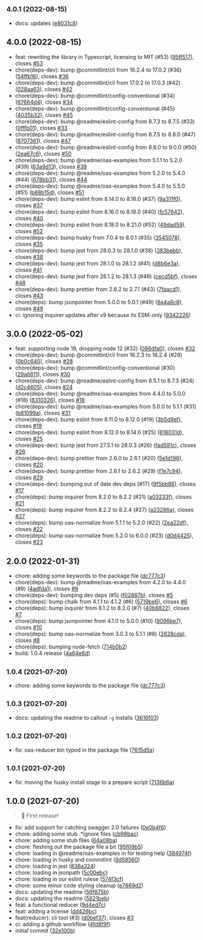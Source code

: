## <small>4.0.1 (2022-08-15)</small>

* docs: updates ([e8031c8](https://github.com/readmeio/oas-reducer/commit/e8031c8))



## 4.0.0 (2022-08-15)

* feat: rewriting the library in Typescript, licensing to MIT (#53) ([95ff517](https://github.com/readmeio/oas-reducer/commit/95ff517)), closes [#53](https://github.com/readmeio/oas-reducer/issues/53)
* chore(deps-dev): bump @commitlint/cli from 16.2.4 to 17.0.2 (#36) ([54ffb16](https://github.com/readmeio/oas-reducer/commit/54ffb16)), closes [#36](https://github.com/readmeio/oas-reducer/issues/36)
* chore(deps-dev): bump @commitlint/cli from 17.0.2 to 17.0.3 (#42) ([028aa63](https://github.com/readmeio/oas-reducer/commit/028aa63)), closes [#42](https://github.com/readmeio/oas-reducer/issues/42)
* chore(deps-dev): bump @commitlint/config-conventional (#34) ([67664d4](https://github.com/readmeio/oas-reducer/commit/67664d4)), closes [#34](https://github.com/readmeio/oas-reducer/issues/34)
* chore(deps-dev): bump @commitlint/config-conventional (#45) ([4035b32](https://github.com/readmeio/oas-reducer/commit/4035b32)), closes [#45](https://github.com/readmeio/oas-reducer/issues/45)
* chore(deps-dev): bump @readme/eslint-config from 8.7.3 to 8.7.5 (#33) ([0fffb01](https://github.com/readmeio/oas-reducer/commit/0fffb01)), closes [#33](https://github.com/readmeio/oas-reducer/issues/33)
* chore(deps-dev): bump @readme/eslint-config from 8.7.5 to 8.8.0 (#47) ([8707361](https://github.com/readmeio/oas-reducer/commit/8707361)), closes [#47](https://github.com/readmeio/oas-reducer/issues/47)
* chore(deps-dev): bump @readme/eslint-config from 8.8.0 to 9.0.0 (#50) ([2ea67c6](https://github.com/readmeio/oas-reducer/commit/2ea67c6)), closes [#50](https://github.com/readmeio/oas-reducer/issues/50)
* chore(deps-dev): bump @readme/oas-examples from 5.1.1 to 5.2.0 (#39) ([63a9d13](https://github.com/readmeio/oas-reducer/commit/63a9d13)), closes [#39](https://github.com/readmeio/oas-reducer/issues/39)
* chore(deps-dev): bump @readme/oas-examples from 5.2.0 to 5.4.0 (#44) ([678bb31](https://github.com/readmeio/oas-reducer/commit/678bb31)), closes [#44](https://github.com/readmeio/oas-reducer/issues/44)
* chore(deps-dev): bump @readme/oas-examples from 5.4.0 to 5.5.0 (#51) ([b88b15d](https://github.com/readmeio/oas-reducer/commit/b88b15d)), closes [#51](https://github.com/readmeio/oas-reducer/issues/51)
* chore(deps-dev): bump eslint from 8.14.0 to 8.16.0 (#37) ([9a311f0](https://github.com/readmeio/oas-reducer/commit/9a311f0)), closes [#37](https://github.com/readmeio/oas-reducer/issues/37)
* chore(deps-dev): bump eslint from 8.16.0 to 8.18.0 (#40) ([fc57642](https://github.com/readmeio/oas-reducer/commit/fc57642)), closes [#40](https://github.com/readmeio/oas-reducer/issues/40)
* chore(deps-dev): bump eslint from 8.18.0 to 8.21.0 (#52) ([49dad59](https://github.com/readmeio/oas-reducer/commit/49dad59)), closes [#52](https://github.com/readmeio/oas-reducer/issues/52)
* chore(deps-dev): bump husky from 7.0.4 to 8.0.1 (#35) ([3545078](https://github.com/readmeio/oas-reducer/commit/3545078)), closes [#35](https://github.com/readmeio/oas-reducer/issues/35)
* chore(deps-dev): bump jest from 28.0.3 to 28.1.0 (#38) ([383bebb](https://github.com/readmeio/oas-reducer/commit/383bebb)), closes [#38](https://github.com/readmeio/oas-reducer/issues/38)
* chore(deps-dev): bump jest from 28.1.0 to 28.1.2 (#41) ([d8b6e3a](https://github.com/readmeio/oas-reducer/commit/d8b6e3a)), closes [#41](https://github.com/readmeio/oas-reducer/issues/41)
* chore(deps-dev): bump jest from 28.1.2 to 28.1.3 (#48) ([cecd5bf](https://github.com/readmeio/oas-reducer/commit/cecd5bf)), closes [#48](https://github.com/readmeio/oas-reducer/issues/48)
* chore(deps-dev): bump prettier from 2.6.2 to 2.7.1 (#43) ([7faacd1](https://github.com/readmeio/oas-reducer/commit/7faacd1)), closes [#43](https://github.com/readmeio/oas-reducer/issues/43)
* chore(deps): bump jsonpointer from 5.0.0 to 5.0.1 (#49) ([8a4a8c8](https://github.com/readmeio/oas-reducer/commit/8a4a8c8)), closes [#49](https://github.com/readmeio/oas-reducer/issues/49)
* ci: ignoring inquirer updates after v9 because its ESM-only ([9342226](https://github.com/readmeio/oas-reducer/commit/9342226))



## 3.0.0 (2022-05-02)

* feat: supporting node 18, dropping node 12 (#32) ([086dfa0](https://github.com/readmeio/oas-reducer/commit/086dfa0)), closes [#32](https://github.com/readmeio/oas-reducer/issues/32)
* chore(deps-dev): bump @commitlint/cli from 16.2.3 to 16.2.4 (#28) ([0b0c640](https://github.com/readmeio/oas-reducer/commit/0b0c640)), closes [#28](https://github.com/readmeio/oas-reducer/issues/28)
* chore(deps-dev): bump @commitlint/config-conventional (#30) ([29a6611](https://github.com/readmeio/oas-reducer/commit/29a6611)), closes [#30](https://github.com/readmeio/oas-reducer/issues/30)
* chore(deps-dev): bump @readme/eslint-config from 8.5.1 to 8.7.3 (#24) ([d2c4605](https://github.com/readmeio/oas-reducer/commit/d2c4605)), closes [#24](https://github.com/readmeio/oas-reducer/issues/24)
* chore(deps-dev): bump @readme/oas-examples from 4.4.0 to 5.0.0 (#18) ([8310326](https://github.com/readmeio/oas-reducer/commit/8310326)), closes [#18](https://github.com/readmeio/oas-reducer/issues/18)
* chore(deps-dev): bump @readme/oas-examples from 5.0.0 to 5.1.1 (#31) ([b81099a](https://github.com/readmeio/oas-reducer/commit/b81099a)), closes [#31](https://github.com/readmeio/oas-reducer/issues/31)
* chore(deps-dev): bump eslint from 8.11.0 to 8.12.0 (#19) ([3b5d9ef](https://github.com/readmeio/oas-reducer/commit/3b5d9ef)), closes [#19](https://github.com/readmeio/oas-reducer/issues/19)
* chore(deps-dev): bump eslint from 8.12.0 to 8.14.0 (#25) ([618031d](https://github.com/readmeio/oas-reducer/commit/618031d)), closes [#25](https://github.com/readmeio/oas-reducer/issues/25)
* chore(deps-dev): bump jest from 27.5.1 to 28.0.3 (#26) ([fad591c](https://github.com/readmeio/oas-reducer/commit/fad591c)), closes [#26](https://github.com/readmeio/oas-reducer/issues/26)
* chore(deps-dev): bump prettier from 2.6.0 to 2.6.1 (#20) ([5e1d196](https://github.com/readmeio/oas-reducer/commit/5e1d196)), closes [#20](https://github.com/readmeio/oas-reducer/issues/20)
* chore(deps-dev): bump prettier from 2.6.1 to 2.6.2 (#29) ([f1e7c94](https://github.com/readmeio/oas-reducer/commit/f1e7c94)), closes [#29](https://github.com/readmeio/oas-reducer/issues/29)
* chore(deps-dev): bumping out of date dev deps (#17) ([9f5bb86](https://github.com/readmeio/oas-reducer/commit/9f5bb86)), closes [#17](https://github.com/readmeio/oas-reducer/issues/17)
* chore(deps): bump inquirer from 8.2.0 to 8.2.2 (#21) ([a03233f](https://github.com/readmeio/oas-reducer/commit/a03233f)), closes [#21](https://github.com/readmeio/oas-reducer/issues/21)
* chore(deps): bump inquirer from 8.2.2 to 8.2.4 (#27) ([a23286a](https://github.com/readmeio/oas-reducer/commit/a23286a)), closes [#27](https://github.com/readmeio/oas-reducer/issues/27)
* chore(deps): bump oas-normalize from 5.1.1 to 5.2.0 (#22) ([2ea22df](https://github.com/readmeio/oas-reducer/commit/2ea22df)), closes [#22](https://github.com/readmeio/oas-reducer/issues/22)
* chore(deps): bump oas-normalize from 5.2.0 to 6.0.0 (#23) ([d0d4425](https://github.com/readmeio/oas-reducer/commit/d0d4425)), closes [#23](https://github.com/readmeio/oas-reducer/issues/23)



## 2.0.0 (2022-01-31)

* chore: adding some keywords to the package file ([dc777c3](https://github.com/readmeio/oas-reducer/commit/dc777c3))
* chore(deps-dev): bump @readme/oas-examples from 4.2.0 to 4.4.0 (#9) ([4adfda1](https://github.com/readmeio/oas-reducer/commit/4adfda1)), closes [#9](https://github.com/readmeio/oas-reducer/issues/9)
* chore(deps-dev): bumping dev deps (#5) ([f02887b](https://github.com/readmeio/oas-reducer/commit/f02887b)), closes [#5](https://github.com/readmeio/oas-reducer/issues/5)
* chore(deps): bump chalk from 4.1.1 to 4.1.2 (#6) ([5719be6](https://github.com/readmeio/oas-reducer/commit/5719be6)), closes [#6](https://github.com/readmeio/oas-reducer/issues/6)
* chore(deps): bump inquirer from 8.1.2 to 8.2.0 (#7) ([40b8822](https://github.com/readmeio/oas-reducer/commit/40b8822)), closes [#7](https://github.com/readmeio/oas-reducer/issues/7)
* chore(deps): bump jsonpointer from 4.1.0 to 5.0.0 (#10) ([9096be7](https://github.com/readmeio/oas-reducer/commit/9096be7)), closes [#10](https://github.com/readmeio/oas-reducer/issues/10)
* chore(deps): bump oas-normalize from 3.0.3 to 5.1.1 (#8) ([2828cda](https://github.com/readmeio/oas-reducer/commit/2828cda)), closes [#8](https://github.com/readmeio/oas-reducer/issues/8)
* chore(deps): bumping node-fetch ([714b0b2](https://github.com/readmeio/oas-reducer/commit/714b0b2))
* build: 1.0.4 release ([4a64e6d](https://github.com/readmeio/oas-reducer/commit/4a64e6d))



## <small>1.0.4 (2021-07-20)</small>

* chore: adding some keywords to the package file ([dc777c3](https://github.com/readmeio/oas-reducer/commit/dc777c3))



## <small>1.0.3 (2021-07-20)</small>

* docs: updating the readme to callout `-g` installs ([3616f03](https://github.com/readmeio/oas-reducer/commit/3616f03))



## <small>1.0.2 (2021-07-20)</small>

* fix: oas-reducer bin typod in the package file ([7615d5a](https://github.com/readmeio/oas-reducer/commit/7615d5a))



## <small>1.0.1 (2021-07-20)</small>

* fix: moving the husky install stage to a prepare script ([7136b6a](https://github.com/readmeio/oas-reducer/commit/7136b6a))



## 1.0.0 (2021-07-20)

> 🏅 First release!

* fix: add support for catching swagger 2.0 failures ([0e0b4f6](https://github.com/readmeio/oas-reducer/commit/0e0b4f6))
* chore: adding some stub .*ignore files ([cb98bac](https://github.com/readmeio/oas-reducer/commit/cb98bac))
* chore: adding some stub files ([64a08ba](https://github.com/readmeio/oas-reducer/commit/64a08ba))
* chore: fleshing out the package file a bit ([95f09b5](https://github.com/readmeio/oas-reducer/commit/95f09b5))
* chore: loading in @readme/oas-examples in for testing help ([384974f](https://github.com/readmeio/oas-reducer/commit/384974f))
* chore: loading in husky and commitlint ([8d59560](https://github.com/readmeio/oas-reducer/commit/8d59560))
* chore: loading in jest ([836a324](https://github.com/readmeio/oas-reducer/commit/836a324))
* chore: loading in jsonpath ([5c00ebc](https://github.com/readmeio/oas-reducer/commit/5c00ebc))
* chore: loading in our eslint rulese ([574f3cf](https://github.com/readmeio/oas-reducer/commit/574f3cf))
* chore: some minor code styling cleanup ([e7869d2](https://github.com/readmeio/oas-reducer/commit/e7869d2))
* docs: updating the readme ([56f875b](https://github.com/readmeio/oas-reducer/commit/56f875b))
* docs: updating the readme ([5821beb](https://github.com/readmeio/oas-reducer/commit/5821beb))
* feat: a functional reducer ([9d4ed7c](https://github.com/readmeio/oas-reducer/commit/9d4ed7c))
* feat: adding a license ([dd426bc](https://github.com/readmeio/oas-reducer/commit/dd426bc))
* feat(reducer): cli tool (#3) ([d0bef37](https://github.com/readmeio/oas-reducer/commit/d0bef37)), closes [#3](https://github.com/readmeio/oas-reducer/issues/3)
* ci: adding a github workflow ([4fd8f9f](https://github.com/readmeio/oas-reducer/commit/4fd8f9f))
* initial commit ([32e100b](https://github.com/readmeio/oas-reducer/commit/32e100b))




